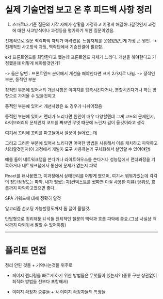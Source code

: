 # 실제 기술면접 보고 온 후 피드백 사항 정리

1. 스파르타 기준 질문의 시작 자체가 상황을 가정하고 어떻게 해결해나갈것인지 과정에 대한 사고방식이나 과정등을 평가하기 위한 질문이었음.

전체적으로 질문 맥락파악 자체가 어려웠음. 느낌자체를 못잡았었던게 가장 큰 원인. -> 전체적인 사고방식 과정, 맥락단에서 기승전결이 필요함.

ex) 프론트엔드를 희망한다고 했는데 프론트엔드 자체가 느리다. 개선을 해야한다고 가정했을떄 어떻게 해야할것인가?

-> 들은 답변 : 프론트엔드 분야에서 개선을 해야한다면 크게 2가지로 나뉨. -> 정적인 부분, 동적인 부분

정적인 부분에 있어서의 개선사항은 이미지를 압축시킨다거나, 분할시킨다거나 하는 방향으로 가져올 수 있을것이고

동적인 부분에 있어서 개선사항은 또 경우가 나뉘어졌음

동적인 부분에 있어서 랜더가 느리다면 원인이 매우 다양할텐데 그게 코드의 문제인지, 라이브러리의 문제인지 코드를 짜보면 무엇 때문에 느린지 감이 올것이라고 생각

여기서 꼬리에 꼬리를 파고들어서 질문이 들어왔는데

그리고 그러한 부분에 있어서 느리다면 어떠한 방법을 사용해서 이를 캐치하고 파악하고 처리할것인지(이 과정에서 개발자 도구 사용하는거 구체화해서 설명할 수 있어야함)

예를 들어 네트워크탭을 쓴다거나 라이트하우스를 쓴다거나 성능탭에서 랜더과정을 기록하거나 네트워크탭에서 통신에 문제가 없는지 파악

React를 왜사용했고, 이과정에서 상태관리를 어떻게 했으며, 여기서 뭐뭐가있는데 각각의 장단점정도는 파악. 내가 뭘썼는지(컨텍스트를 썼따면 이걸 사용한 이유) 당위성, 흐름까지 파악하고있으면 좋다.

SPA 키워드에 대해 정확히 알것

알고리즘 손코딩 가능할정도까지 폼 끌어 올릴것.

단답형으로 정리해둔 녀석들 전체적인 질문의 맥락과 흐름 파악에 중요.(그냥 사실상 맥락까지 다외워서 말할 수 있어야함)

---

# 플리토 면접 

정리 안된 것들 + 기억나는것들 위주로

- 페이지 렌더링을 빠르게 하기 위한 방법들은 무엇들이 있는지?
(종류 구분 상관없이 최적화 방법들 전부다 포함해서)

- 이미지 확장자 종류들 + 각 이미지 확장자들의 특징들

